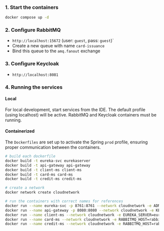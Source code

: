 ### 1. Start the containers

```bash
docker compose up -d
```

### 2. Configure RabbitMQ
- `http://localhost:15672` (user: `guest`, pass: `guest`)`
- Create a new queue with name `card-issuance`
- Bind this queue to the `amq.fanout` exchange

### 3. Configure Keycloak
- `http://localhost:8081`

### 4. Running the services

#### Local 
For local development, start services from the IDE. The default profile (using localhost) will be active. RabbitMQ and Keycloak containers must be running.

#### Containerized
The `Dockerfiles` are set up to activate the Spring `prod` profile, ensuring proper communication between the containers.
```bash
# build each dockerfile
docker build -t eureka-svc eurekaserver
docker build -t api-gateway api-gateway
docker build -t client-ms client-ms
docker build -t card-ms card-ms
docker build -t credit-ms credit-ms

# create a network
docker network create cloudnetwork 

# run the containers with correct names for references
docker run --name eureka-svc -p 8761:8761 --network cloudnetwork -e ADMIN_USERNAME=adm -e ADMIN_PASSWORD=adm eureka-svc
docker run --name api-gateway -p 8080:8080 --network cloudnetwork -e KEYCLOAK_HOST=keycloak -e EUREKA_SERVER=eureka-svc api-gateway
docker run --name client-ms --network cloudnetwork -e EUREKA_SERVER=eureka-svc -e ADMIN_USERNAME=adm -e ADMIN_PASSWORD=adm client-ms
docker run --name card-ms --network cloudnetwork -e RABBITMQ_HOST=rabbitmq -e EUREKA_SERVER=eureka-svc -e ADMIN_USERNAME=adm -e ADMIN_PASSWORD=adm card-ms
docker run --name credit-ms --network cloudnetwork -e RABBITMQ_HOST=rabbitmq -e EUREKA_SERVER=eureka-svc -e ADMIN_USERNAME=adm -e ADMIN_PASSWORD=adm credit-ms
```
